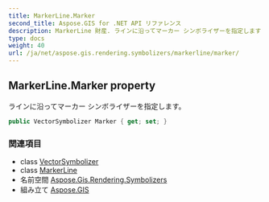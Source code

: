 ```yaml
---
title: MarkerLine.Marker
second_title: Aspose.GIS for .NET API リファレンス
description: MarkerLine 財産. ラインに沿ってマーカー シンボライザーを指定します
type: docs
weight: 40
url: /ja/net/aspose.gis.rendering.symbolizers/markerline/marker/
---
```

## MarkerLine.Marker property

ラインに沿ってマーカー シンボライザーを指定します。

```csharp
public VectorSymbolizer Marker { get; set; }
```

### 関連項目

* class [VectorSymbolizer](../../vectorsymbolizer/)
* class [MarkerLine](../)
* 名前空間 [Aspose.Gis.Rendering.Symbolizers](../../markerline/)
* 組み立て [Aspose.GIS](../../../)


